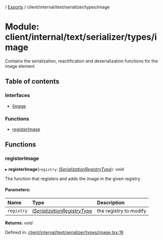 [](../README.md) / [Exports](../modules.md) / client/internal/text/serializer/types/image

# Module: client/internal/text/serializer/types/image

Contains the serialization, reactification and deserialization functions
for the image element

## Table of contents

### Interfaces

- [IImage](../interfaces/client_internal_text_serializer_types_image.iimage.md)

### Functions

- [registerImage](client_internal_text_serializer_types_image.md#registerimage)

## Functions

### registerImage

▸ **registerImage**(`registry`: [*ISerializationRegistryType*](../interfaces/client_internal_text_serializer.iserializationregistrytype.md)): *void*

The function that registers and adds the image in the given
registry

#### Parameters:

Name | Type | Description |
:------ | :------ | :------ |
`registry` | [*ISerializationRegistryType*](../interfaces/client_internal_text_serializer.iserializationregistrytype.md) | the registry to modify    |

**Returns:** *void*

Defined in: [client/internal/text/serializer/types/image.tsx:19](https://github.com/onzag/itemize/blob/3efa2a4a/client/internal/text/serializer/types/image.tsx#L19)
